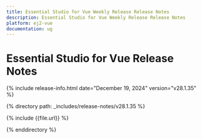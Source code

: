 ```yaml
---
title: Essential Studio for Vue Weekly Release Release Notes  
description: Essential Studio for Vue Weekly Release Release Notes  
platform: ej2-vue
documentation: ug
---
```


# Essential Studio for Vue  Release Notes  

{% include release-info.html date="December 19, 2024"  version="v28.1.35" %}

{% directory path: _includes/release-notes/v28.1.35 %}

{% include {{file.url}} %}

{% enddirectory %}